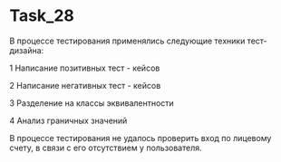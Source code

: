 # Task_28

В процессе тестирования применялись следующие техники тест-дизайна:		

1	Написание позитивных тест - кейсов	

2	Написание негативных тест - кейсов	

3	Разделение на классы эквивалентности 	

4	Анализ граничных значений	


В процессе тестирования не удалось проверить вход по лицевому счету, в связи с его отсутствием у пользователя.
